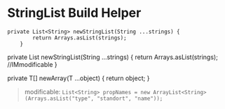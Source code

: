StringList Build Helper
=======================

```
private List<String> newStringList(String ...strings) {
        return Arrays.asList(strings);
    }
```
private List<String> newStringList(String ...strings) {
        return Arrays.asList(strings); //IMmodificable
    }

private T[] newArray(T ...object) {
        return object;
    }


> modificable:
`List<String> propNames = new ArrayList<String>(Arrays.asList("type", "standort", "name"));`